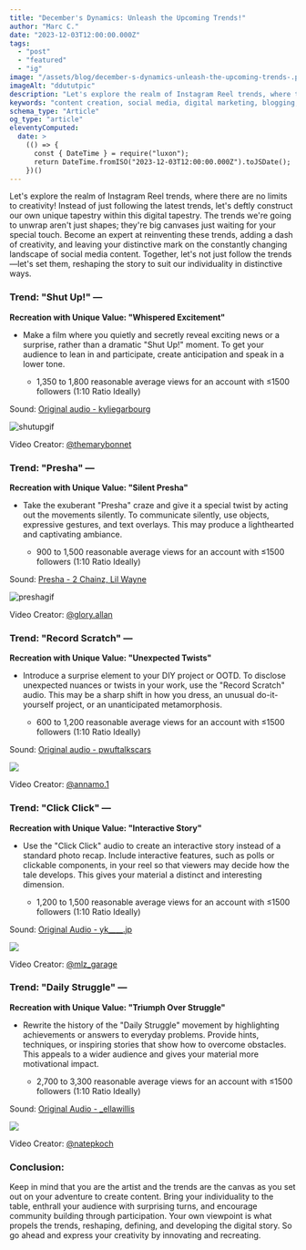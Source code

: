 ```yaml
---
title: "December's Dynamics: Unleash the Upcoming Trends!"
author: "Marc C."
date: "2023-12-03T12:00:00.000Z"
tags:
  - "post"
  - "featured"
  - "ig"
image: "/assets/blog/december-s-dynamics-unleash-the-upcoming-trends-.png"
imageAlt: "ddututpic"
description: "Let's explore the realm of Instagram Reel trends, where there are no limits to creativity! Instead of just following the latest trends, let's deftly con..."
keywords: "content creation, social media, digital marketing, blogging, SEO, content strategy, social media marketing, online marketing"
schema_type: "Article"
og_type: "article"
eleventyComputed:
  date: >
    (() => {
      const { DateTime } = require("luxon");
      return DateTime.fromISO("2023-12-03T12:00:00.000Z").toJSDate();
    })()
---
```

Let's explore the realm of Instagram Reel trends, where there are no limits to creativity! Instead of just following the latest trends, let's deftly construct our own unique tapestry within this digital tapestry. The trends we're going to unwrap aren't just shapes; they're big canvases just waiting for your special touch. Become an expert at reinventing these trends, adding a dash of creativity, and leaving your distinctive mark on the constantly changing landscape of social media content. Together, let's not just follow the trends—let's set them, reshaping the story to suit our individuality in distinctive ways.

### Trend: "Shut Up!" — 

**Recreation with Unique Value: "Whispered Excitement"**

* Make a film where you quietly and secretly reveal exciting news or a surprise, rather than a dramatic "Shut Up!" moment. To get your audience to lean in and participate, create anticipation and speak in a lower tone.

  * 1,350 to 1,800 reasonable average views for an account with ≤1500 followers (1:10 Ratio Ideally)

Sound: [Original audio - kyliegarbourg](https://www.instagram.com/reels/audio/816638003795133/)

[](https://www.instagram.com/reels/audio/816638003795133/)

![shutupgif](/assets/blog/saveinsta.app-3247158962661635848.gif)

Video Creator: [@themarybonnet](https://www.instagram.com/themarybonnet/)

### Trend: "Presha" — 

**Recreation with Unique Value: "Silent Presha"**

* Take the exuberant "Presha" craze and give it a special twist by acting out the movements silently. To communicate silently, use objects, expressive gestures, and text overlays. This may produce a lighthearted and captivating ambiance.

  * 900 to 1,500 reasonable average views for an account with ≤1500 followers (1:10 Ratio Ideally)

Sound: [Presha - 2 Chainz, Lil Wayne](https://www.instagram.com/reels/audio/720437506793705/)

[](https://www.instagram.com/reels/audio/720437506793705/)

![preshagif](/assets/blog/saveinsta.app-3245289284721442392_8573500245.gif)

Video Creator: [@glory.allan](https://www.instagram.com/glory.allan/)

### Trend: "Record Scratch" —

**Recreation with Unique Value: "Unexpected Twists"**

* Introduce a surprise element to your DIY project or OOTD. To disclose unexpected nuances or twists in your work, use the "Record Scratch" audio. This may be a sharp shift in how you dress, an unusual do-it-yourself project, or an unanticipated metamorphosis.

  * 600 to 1,200 reasonable average views for an account with ≤1500 followers (1:10 Ratio Ideally)

Sound: [Original audio - pwuftalkscars](https://www.instagram.com/reels/audio/568348771785548/)

[](https://www.instagram.com/reels/audio/568348771785548/)

![](/assets/blog/saveinsta.app-3246324603197701015.gif)

Video Creator: [@annamo.1](https://www.instagram.com/annamo.1/)

### Trend: "Click Click" — 

**Recreation with Unique Value: "Interactive Story"**

* Use the "Click Click" audio to create an interactive story instead of a standard photo recap. Include interactive features, such as polls or clickable components, in your reel so that viewers may decide how the tale develops. This gives your material a distinct and interesting dimension.

  * 1,200 to 1,500 reasonable average views for an account with ≤1500 followers (1:10 Ratio Ideally)

Sound: [Original Audio - yk\_\_\_\_.jp](https://www.instagram.com/reels/audio/3186975151449106/?igshid=ZDE1MWVjZGVmZQ%3D%3D)

[](https://www.instagram.com/reels/audio/3186975151449106/?igshid=ZDE1MWVjZGVmZQ%3D%3D)

![](/assets/blog/saveinsta.app-3241437382937736589-1-.gif)

Video Creator: [@mlz_garage](https://www.instagram.com/mlz_garage/)

### Trend: "Daily Struggle" — 

**Recreation with Unique Value: "Triumph Over Struggle"**

* Rewrite the history of the "Daily Struggle" movement by highlighting achievements or answers to everyday problems. Provide hints, techniques, or inspiring stories that show how to overcome obstacles. This appeals to a wider audience and gives your material more motivational impact.

  * 2,700 to 3,300 reasonable average views for an account with ≤1500 followers (1:10 Ratio Ideally)

Sound: [Original Audio - _ellawillis](https://www.instagram.com/reels/audio/6673293119406166/?igshid=ZDE1MWVjZGVmZQ%3D%3D)

![](/assets/blog/saveinsta.app-3238859376541846334.gif)

Video Creator: [@natepkoch](https://www.instagram.com/natepkoch/)

### **Conclusion:**

Keep in mind that you are the artist and the trends are the canvas as you set out on your adventure to create content. Bring your individuality to the table, enthrall your audience with surprising turns, and encourage community building through participation. Your own viewpoint is what propels the trends, reshaping, defining, and developing the digital story. So go ahead and express your creativity by innovating and recreating.
